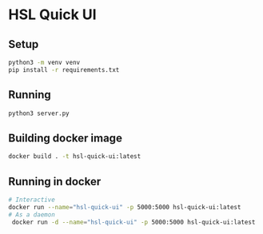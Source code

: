 # HSL Quick UI

## Setup
```bash
python3 -m venv venv
pip install -r requirements.txt
```

## Running
```bash
python3 server.py
```

## Building docker image
```bash
docker build . -t hsl-quick-ui:latest
```

## Running in docker
```bash
# Interactive
docker run --name="hsl-quick-ui" -p 5000:5000 hsl-quick-ui:latest
# As a daemon
 docker run -d --name="hsl-quick-ui" -p 5000:5000 hsl-quick-ui:latest
```
